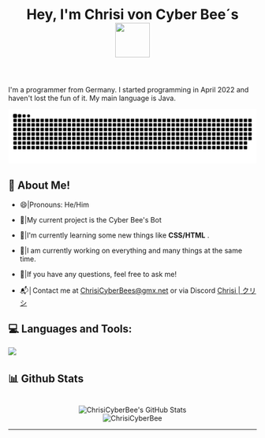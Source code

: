 <h1 align="center">Hey, I'm Chrisi von Cyber Bee´s <img src="https://cdn.discordapp.com/attachments/1027005550308884500/1033564169070461010/bee-icon-png-8.jpg" width="70px" height="70px"> </h1>

<br>

I'm a programmer from Germany.
I started programming in April 2022 and haven't lost the fun of it. My main language is Java.

<div align="center">
  <a href="https://dw-2341-linkpage.pages.dev/">
  <img  src="https://github.com/1999AZZAR/1999AZZAR/blob/main/resources/img/grid-snake.svg"
       alt="snake" /></a>
</div>

## 🔎 About Me!

- 😄|Pronouns: He/Him
- 🐝|My current project is the Cyber Bee's Bot
- 🌾|I'm currently learning some new things like **CSS/HTML** .

- 🔭|I am currently working on everything and many things at the same time.
- 💭|If you have any questions, feel free to ask me!
- 📬│Contact me at ChrisiCyberBees@gmx.net or via Discord [Chrisi | クリシ](https://discord.com/users/891677918755946546)


## 💻 Languages and Tools:

![](https://skillicons.dev/icons?i=java,github,idea,vscode,discord,bots,css,html,js)

## 📊 Github Stats

<br/>
<div align="center">
<img src="https://github-readme-stats.vercel.app/api?username=ChrisiCyberBee&show_icons=true&theme=dark&icon_color=f1c40f&title_color=f1c40f&text_color=ffffff&border_color=2f3136" alt="ChrisiCyberBee's GitHub Stats">
</div>

<div align="center">
<img width=500 src="https://github-readme-stats.vercel.app/api/top-langs/?username=chrisicyberbee&count_private=true&theme=dark" alt="ChrisiCyberBee">
  
-----  
